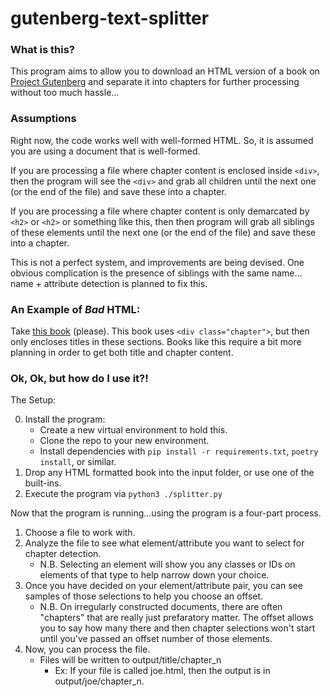 # gutenberg-text-splitter

### What is this?

This program aims to allow you to download an HTML version of a book on [Project Gutenberg](https://www.gutenberg.org/) and separate it into chapters for further processing without too much hassle...

### Assumptions
Right now, the code works well with well-formed HTML.  So, it is assumed you are using a document that is well-formed.

If you are processing a file where chapter content is enclosed inside `<div>`, then the program will see the `<div>` and grab all children until the next one (or the end of the file) and save these into a chapter.

If you are processing a file where chapter content is only demarcated by `<h2>` or `<h2>` or something like this, then then program will grab all siblings of these elements until the next one (or the end of the file) and save these into a chapter.

This is not a perfect system, and improvements are being devised.  One obvious complication is the presence of siblings with the same name... name + attribute detection is planned to fix this.

### An Example of _Bad_ HTML:

Take [this book](https://www.gutenberg.org/files/68033/68033-h/68033-h.htm) (please). This book uses `<div class="chapter">`, but then only encloses titles in these sections. Books like this require a bit more planning in order to get both title and chapter content.

### Ok, Ok, but how do I use it?!

The Setup:

0. Install the program:
    - Create a new virtual environment to hold this.
    - Clone the repo to your new environment.
    - Install dependencies with `pip install -r requirements.txt`, `poetry install`, or similar.
1. Drop any HTML formatted book into the input folder, or use one of the built-ins.
2. Execute the program via `python3 ./splitter.py`

Now that the program is running...using the program is a four-part process.

1. Choose a file to work with.
2. Analyze the file to see what element/attribute you want to select for chapter detection.
    - N.B. Selecting an element will show you any classes or IDs on elements of that type to help narrow down your choice.
3. Once you have decided on your element/attribute pair, you can see samples of those selections to help you choose an offset.
    - N.B. On irregularly constructed documents, there are often "chapters" that are really just prefaratory matter.  The offset allows you to say how many there and then chapter selections won't start until you've passed an offset number of those elements.
4. Now, you can process the file.
    - Files will be written to output/title/chapter_n
      - Ex: If your file is called joe.html, then the output is in output/joe/chapter_n.

